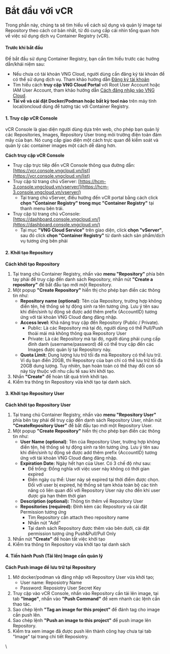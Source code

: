 # Bắt đầu với vCR

Trong phần này, chúng ta sẽ tìm hiểu về cách sử dụng và quản lý image tại Repository theo cách cơ bản nhất, từ đó cung cấp cái nhìn tổng quan hơn về việc sử dụng dịch vụ Container Registry (vCR).

#### Trước khi bắt đầu 

Để bắt đầu sử dụng Container Registry, bạn cần tìm hiểu trước các hướng dẫn/khái niệm sau:

* Nếu chưa có tài khoản VNG Cloud, người dùng cần đăng ký tài khoản để có thể sử dụng dịch vụ. Tham khảo hướng dẫn [Đăng ký tài khoản](https://docs.vngcloud.vn/vng-cloud-document/vn/huong-dan-su-dung-tai-khoan/dang-ky-tai-khoan)
* Tìm hiểu cách **truy cập VNG Cloud Portal** với Root User Account hoặc IAM User Account, tham khảo hướng dẫn [Cách đăng nhập vào VNG Cloud](https://docs.vngcloud.vn/vng-cloud-document/vn/identity-and-access-management-iam/cac-loai-dinh-danh-iam/tai-khoan-user-accounts/cach-dang-nhap-vao-vng-cloud).
* **Tải về và cài đặt Docker/Podman hoặc bất kỳ tool nào** trên máy tính local/oncloud dùng để tương tác với Container Registry.

#### 1. Truy cập vCR Console 

vCR Console là giao diện người dùng dựa trên web, cho phép bạn quản lý các Repositories, Images, Repository User trong môi trường điện toán đám mây của bạn. Nó cung cấp giao diện một cách trực quan để kiểm soát và quản lý các container images một cách dễ dàng hơn.

**Cách truy cập vCR Console**

* Truy cập trực tiêp đến vCR Console thông qua đường dẫn: [https://vcr.console.vngcloud.vn/list](https://vcr.console.vngcloud.vn/list)
* Truy cập từ trang chủ vServer: [https://hcm-3.console.vngcloud.vn/vserver/](https://hcm-3.console.vngcloud.vn/vserver/)
  * Tại trang chủ vServer, điều hướng đến vCR portal bằng cách click **chọn "Container Registry" trong mục "Container Registry"** tại thanh menu bên trái.
* Truy cập từ trang chủ vConsole: [https://dashboard.console.vngcloud.vn/](https://dashboard.console.vngcloud.vn/)
  * Tại mục **"VNG Cloud Service"** trên giao diện, click **chọn "vServer"**, sau đó click **chọn "Container Registry"** từ danh sách sản phẩm/dịch vụ tương ứng bên phải

#### 2. Khởi tạo Repository 

**Cách khởi tạo Repository**

1. Tại trang chủ Container Registry, nhấn vào **menu "Repository"** phía bên tay phải để truy cập đến danh sách Repository, nhấn nút **"Create a repository"** để bắt đầu tạo mới một Repository.
2. Một popup **"Create Repository"** hiển thị cho phép bạn điền các thông tin như:
   * **Repository name (optional)**: Tên của Repository, trường hợp không điền tên, hệ thống sẽ tự động sinh ra tên tương ứng. Lưu ý tên sau khi điền/sinh tự động sẽ được add thêm prefix {AccountID} tương ứng với tài khoản VNG Cloud đang đăng nhập.
   * **Access level:** Khả năng truy cập đến Repository (Public / Private). 
     * Public: Là các Repository mà tại đó, người dùng có thể Pull/Push thoải mái mà không thông qua Repository User
     * Private: Là các Repository mà tại đó, người dùng phải cung cấp đinh danh (username/password) để có thể truy cập đến các Images được quản lý tại Repository này.
   * **Quota Limit:** Dung lượng lưu trữ tối đa mà Repository có thể lưu trữ. Ví dụ bạn điền 20GB, thì Repository của bạn chỉ có thể lưu trữ tối đa 20GB dung lượng. Tuy nhiên, bạn hoàn toàn có thể thay đổi con số này tùy thuộc với nhu cầu tế sau khi khởi tạo.
3. Nhấn **"Create"** để hoàn tất quá trình khởi tạo.
4. Kiểm tra thông tin Repository vừa khởi tạo tại danh sách.

#### 3. Khởi tạo Repository User 

**Cách khởi tạo Repository User**

1. Tại trang chủ Container Registry, nhấn vào **menu "Repository User"** phía bên tay phải để truy cập đến danh sách Repository User, nhấn nút **"CreateRepository User"** để bắt đầu tạo mới một Repository User.
2. Một popup **"Create Repository"** hiển thị cho phép bạn điền các thông tin như:
   * **User Name (optional)**: Tên của Repository User, trường hợp không điền tên, hệ thống sẽ tự động sinh ra tên tương ứng. Lưu ý tên sau khi điền/sinh tự động sẽ được add thêm prefix {AccountID} tương ứng với tài khoản VNG Cloud đang đăng nhập.
   * **Expiration Date:** Ngày hết hạn của User. Có 3 chế độ như sau:
     * Để trống: Đồng nghĩa với việc user này không có thời gian expired
     * Điền ngày cụ thể: User này sẽ expired tại thời điểm được chọn. Đối với user bị expired, hệ thống sẽ tạm khóa toàn bộ các tính năng có liên quan đối với Repository User này cho đến khi user được gia hạn thêm thời gian
   * **Description (optional):** Thông tin thêm về Repository User
   * **Repositories (required):** Đính kèm các Repository và cài đặt Permission tương ứng
     * Tìm Repository cần attach theo repository name
     * Nhấn nút "Add"
     * Tại danh sách Repository được thêm vào bên dưới, cài đặt permission tương ứng Push\&Pull/Pull Only
3. Nhấn nút **"Create"** để hoàn tất việc khởi tạo
4. Kiểm tra thông tin Repository vừa khởi tạo tại danh sách

#### 4. Tiến hành Push (Tải lên) Image cần quản lý 

**Cách Push image để lưu trữ tại Repository**

1. Mở docker/podman và đăng nhập với Repository User vừa khởi tạo;
   * User name: Reposiotry Name
   * Password: Reposiotry User Secret Key
2. Truy cập vào vCR Console, nhấn vào Repository cần tải lên image, tại tab **"Image"**, nhấn vào **"Push Command"** để xem nhanh các lệnh cần thao tác.
3. Sao chép lệnh **"Tag an image for this project"** để đánh tag cho image cần push lên. 
4. Sao chép lệnh **"Push an image to this project"** để push image lên Repository.
5. Kiểm tra xem image đã được push lên thành công hay chưa tại tab "Image" tại trang chi tiết Reposiotry.

\
